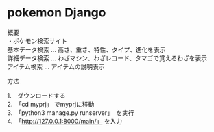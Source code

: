 # pokemon Django  
概要  
・ポケモン検索サイト  
基本データ検索 ... 高さ、重さ、特性、タイプ、進化を表示  
詳細データ検索 ... わざマシン、わざレコード、タマゴで覚えるわざを表示  
アイテム検索 ... アイテムの説明表示

方法

1.　ダウンロードする  
2.　「cd myprj」 でmyprjに移動  
3.　「python3 manage.py runserver」　を実行  
4.　「http://127.0.0.1:8000/main/」
  を入力  

